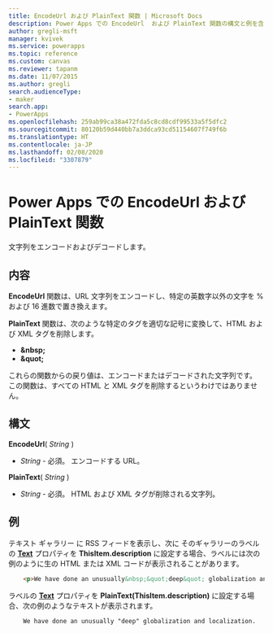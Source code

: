 ```yaml
---
title: EncodeUrl および PlainText 関数 | Microsoft Docs
description: Power Apps での EncodeUrl  および PlainText 関数の構文と例を含む参照情報
author: gregli-msft
manager: kvivek
ms.service: powerapps
ms.topic: reference
ms.custom: canvas
ms.reviewer: tapanm
ms.date: 11/07/2015
ms.author: gregli
search.audienceType:
- maker
search.app:
- PowerApps
ms.openlocfilehash: 259ab99ca38a472fda5c8cd8cdf99533a5f5dfc2
ms.sourcegitcommit: 80120b59d440bb7a3ddca93cd51154607f749f6b
ms.translationtype: HT
ms.contentlocale: ja-JP
ms.lasthandoff: 02/08/2020
ms.locfileid: "3307879"
---
```

# <a name="encodeurl-and-plaintext-functions-in-power-apps"></a>Power Apps での EncodeUrl および PlainText 関数
文字列をエンコードおよびデコードします。

## <a name="description"></a>内容
**EncodeUrl** 関数は、URL 文字列をエンコードし、特定の英数字以外の文字を % および 16 進数で置き換えます。  

**PlainText** 関数は、次のような特定のタグを適切な記号に変換して、HTML および XML タグを削除します。

* **&amp;nbsp;**
* **&amp;quot;**

これらの関数からの戻り値は、エンコードまたはデコードされた文字列です。 この関数は、すべての HTML と XML タグを削除するというわけではありません。 

## <a name="syntax"></a>構文
**EncodeUrl**( *String* )

* *String* - 必須。  エンコードする URL。

**PlainText**( *String* )

* *String* - 必須。 HTML および XML タグが削除される文字列。

## <a name="examples"></a>例
テキスト ギャラリー に RSS フィードを表示し、次に そのギャラリーのラベルの **[Text](../controls/properties-core.md)** プロパティを **ThisItem.description** に設定する場合、ラベルには次の例のように生の HTML または XML コードが表示されることがあります。

```html
    <p>We have done an unusually&nbsp;&quot;deep&quot; globalization and localization.</p>
```

ラベルの **[Text](../controls/properties-core.md)** プロパティを **PlainText(ThisItem.description)** に設定する場合、次の例のようなテキストが表示されます。

```
    We have done an unusually "deep" globalization and localization.
```